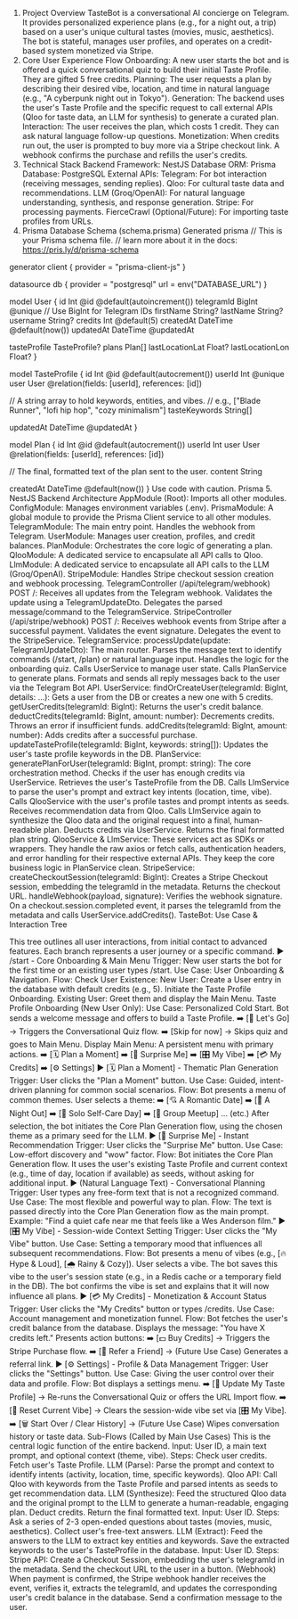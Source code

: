 

1. Project Overview
TasteBot is a conversational AI concierge on Telegram. It provides personalized experience plans (e.g., for a night out, a trip) based on a user's unique cultural tastes (movies, music, aesthetics). The bot is stateful, manages user profiles, and operates on a credit-based system monetized via Stripe.
2. Core User Experience Flow
Onboarding: A new user starts the bot and is offered a quick conversational quiz to build their initial Taste Profile. They are gifted 5 free credits.
Planning: The user requests a plan by describing their desired vibe, location, and time in natural language (e.g., "A cyberpunk night out in Tokyo").
Generation: The backend uses the user's Taste Profile and the specific request to call external APIs (Qloo for taste data, an LLM for synthesis) to generate a curated plan.
Interaction: The user receives the plan, which costs 1 credit. They can ask natural language follow-up questions.
Monetization: When credits run out, the user is prompted to buy more via a Stripe checkout link. A webhook confirms the purchase and refills the user's credits.
3. Technical Stack
Backend Framework: NestJS
Database ORM: Prisma
Database: PostgreSQL
External APIs:
Telegram: For bot interaction (receiving messages, sending replies).
Qloo: For cultural taste data and recommendations.
LLM (Groq/OpenAI): For natural language understanding, synthesis, and response generation.
Stripe: For processing payments.
FierceCrawl (Optional/Future): For importing taste profiles from URLs.
4. Prisma Database Schema (schema.prisma)
Generated prisma
// This is your Prisma schema file.
// learn more about it in the docs: https://pris.ly/d/prisma-schema

generator client {
  provider = "prisma-client-js"
}

datasource db {
  provider = "postgresql"
  url      = env("DATABASE_URL")
}

model User {
  id              Int           @id @default(autoincrement())
  telegramId      BigInt        @unique // Use BigInt for Telegram IDs
  firstName       String?
  lastName        String?
  username        String?
  credits         Int           @default(5)
  createdAt       DateTime      @default(now())
  updatedAt       DateTime      @updatedAt
  
  tasteProfile    TasteProfile?
  plans           Plan[]
  lastLocationLat Float?
  lastLocationLon Float?
}

model TasteProfile {
  id        Int      @id @default(autocrement())
  userId    Int      @unique
  user      User     @relation(fields: [userId], references: [id])
  
  // A string array to hold keywords, entities, and vibes.
  // e.g., ["Blade Runner", "lofi hip hop", "cozy minimalism"]
  tasteKeywords String[]
  
  updatedAt DateTime @updatedAt
}

model Plan {
  id        Int      @id @default(autocrement())
  userId    Int
  user      User     @relation(fields: [userId], references: [id])
  
  // The final, formatted text of the plan sent to the user.
  content   String
  
  createdAt DateTime @default(now())
}
Use code with caution.
Prisma
5. NestJS Backend Architecture
AppModule (Root): Imports all other modules.
ConfigModule: Manages environment variables (.env).
PrismaModule: A global module to provide the Prisma Client service to all other modules.
TelegramModule: The main entry point. Handles the webhook from Telegram.
UserModule: Manages user creation, profiles, and credit balances.
PlanModule: Orchestrates the core logic of generating a plan.
QlooModule: A dedicated service to encapsulate all API calls to Qloo.
LlmModule: A dedicated service to encapsulate all API calls to the LLM (Groq/OpenAI).
StripeModule: Handles Stripe checkout session creation and webhook processing.
TelegramController (/api/telegram/webhook)
POST /: Receives all updates from the Telegram webhook.
Validates the update using a TelegramUpdateDto.
Delegates the parsed message/command to the TelegramService.
StripeController (/api/stripe/webhook)
POST /: Receives webhook events from Stripe after a successful payment.
Validates the event signature.
Delegates the event to the StripeService.
TelegramService:
processUpdate(update: TelegramUpdateDto): The main router. Parses the message text to identify commands (/start, /plan) or natural language input.
Handles the logic for the onboarding quiz.
Calls UserService to manage user state.
Calls PlanService to generate plans.
Formats and sends all reply messages back to the user via the Telegram Bot API.
UserService:
findOrCreateUser(telegramId: BigInt, details: ...): Gets a user from the DB or creates a new one with 5 credits.
getUserCredits(telegramId: BigInt): Returns the user's credit balance.
deductCredits(telegramId: BigInt, amount: number): Decrements credits. Throws an error if insufficient funds.
addCredits(telegramId: BigInt, amount: number): Adds credits after a successful purchase.
updateTasteProfile(telegramId: BigInt, keywords: string[]): Updates the user's taste profile keywords in the DB.
PlanService:
generatePlanForUser(telegramId: BigInt, prompt: string): The core orchestration method.
Checks if the user has enough credits via UserService.
Retrieves the user's TasteProfile from the DB.
Calls LlmService to parse the user's prompt and extract key intents (location, time, vibe).
Calls QlooService with the user's profile tastes and prompt intents as seeds.
Receives recommendation data from Qloo.
Calls LlmService again to synthesize the Qloo data and the original request into a final, human-readable plan.
Deducts credits via UserService.
Returns the final formatted plan string.
QlooService & LlmService:
These services act as SDKs or wrappers. They handle the raw axios or fetch calls, authentication headers, and error handling for their respective external APIs. They keep the core business logic in PlanService clean.
StripeService:
createCheckoutSession(telegramId: BigInt): Creates a Stripe Checkout session, embedding the telegramId in the metadata. Returns the checkout URL.
handleWebhook(payload, signature): Verifies the webhook signature. On a checkout.session.completed event, it parses the telegramId from the metadata and calls UserService.addCredits().
TasteBot: Use Case & Interaction Tree

This tree outlines all user interactions, from initial contact to advanced features. Each branch represents a user journey or a specific command.
▶️ /start - Core Onboarding & Main Menu
Trigger: New user starts the bot for the first time or an existing user types /start.
Use Case: User Onboarding & Navigation.
Flow:
Check User Existence:
New User: Create a User entry in the database with default credits (e.g., 5). Initiate the Taste Profile Onboarding.
Existing User: Greet them and display the Main Menu.
Taste Profile Onboarding (New User Only):
Use Case: Personalized Cold Start.
Bot sends a welcome message and offers to build a Taste Profile.
➡️ [🚀 Let's Go] -> Triggers the Conversational Quiz flow.
➡️ [Skip for now] -> Skips quiz and goes to Main Menu.
Display Main Menu:
A persistent menu with primary actions.
➡️ [🗓️ Plan a Moment]
➡️ [🎯 Surprise Me]
➡️ [🎛️ My Vibe]
➡️ [💳 My Credits]
➡️ [⚙️ Settings]
▶️ [🗓️ Plan a Moment] - Thematic Plan Generation
Trigger: User clicks the "Plan a Moment" button.
Use Case: Guided, intent-driven planning for common social scenarios.
Flow:
Bot presents a menu of common themes.
User selects a theme:
➡️ [💘 A Romantic Date]
➡️ [🌆 A Night Out]
➡️ [🧘 Solo Self-Care Day]
➡️ [🤝 Group Meetup]
... (etc.)
After selection, the bot initiates the Core Plan Generation flow, using the chosen theme as a primary seed for the LLM.
▶️ [🎯 Surprise Me] - Instant Recommendation
Trigger: User clicks the "Surprise Me" button.
Use Case: Low-effort discovery and "wow" factor.
Flow:
Bot initiates the Core Plan Generation flow.
It uses the user's existing Taste Profile and current context (e.g., time of day, location if available) as seeds, without asking for additional input.
▶️ (Natural Language Text) - Conversational Planning
Trigger: User types any free-form text that is not a recognized command.
Use Case: The most flexible and powerful way to plan.
Flow:
The text is passed directly into the Core Plan Generation flow as the main prompt.
Example: "Find a quiet cafe near me that feels like a Wes Anderson film."
▶️ [🎛️ My Vibe] - Session-wide Context Setting
Trigger: User clicks the "My Vibe" button.
Use Case: Setting a temporary mood that influences all subsequent recommendations.
Flow:
Bot presents a menu of vibes (e.g., [🔥 Hype & Loud], [🌧️ Rainy & Cozy]).
User selects a vibe.
The bot saves this vibe to the user's session state (e.g., in a Redis cache or a temporary field in the DB).
The bot confirms the vibe is set and explains that it will now influence all plans.
▶️ [💳 My Credits] - Monetization & Account Status
Trigger: User clicks the "My Credits" button or types /credits.
Use Case: Account management and monetization funnel.
Flow:
Bot fetches the user's credit balance from the database.
Displays the message: "You have X credits left."
Presents action buttons:
➡️ [💵 Buy Credits] -> Triggers the Stripe Purchase flow.
➡️ [🤝 Refer a Friend] -> (Future Use Case) Generates a referral link.
▶️ [⚙️ Settings] - Profile & Data Management
Trigger: User clicks the "Settings" button.
Use Case: Giving the user control over their data and profile.
Flow:
Bot displays a settings menu.
➡️ [👤 Update My Taste Profile] -> Re-runs the Conversational Quiz or offers the URL Import flow.
➡️ [🔁 Reset Current Vibe] -> Clears the session-wide vibe set via [🎛️ My Vibe].
➡️ [🗑️ Start Over / Clear History] -> (Future Use Case) Wipes conversation history or taste data.
Sub-Flows (Called by Main Use Cases)
This is the central logic function of the entire backend.
Input: User ID, a main text prompt, and optional context (theme, vibe).
Steps:
Check user credits.
Fetch user's Taste Profile.
LLM (Parse): Parse the prompt and context to identify intents (activity, location, time, specific keywords).
Qloo API: Call Qloo with keywords from the Taste Profile and parsed intents as seeds to get recommendation data.
LLM (Synthesize): Feed the structured Qloo data and the original prompt to the LLM to generate a human-readable, engaging plan.
Deduct credits.
Return the final formatted text.
Input: User ID.
Steps:
Ask a series of 2-3 open-ended questions about tastes (movies, music, aesthetics).
Collect user's free-text answers.
LLM (Extract): Feed the answers to the LLM to extract key entities and keywords.
Save the extracted keywords to the user's TasteProfile in the database.
Input: User ID.
Steps:
Stripe API: Create a Checkout Session, embedding the user's telegramId in the metadata.
Send the checkout URL to the user in a button.
(Webhook) When payment is confirmed, the Stripe webhook handler receives the event, verifies it, extracts the telegramId, and updates the corresponding user's credit balance in the database.
Send a confirmation message to the user.